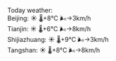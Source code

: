 Today weather:  
Beijing: ☀️   🌡️+8°C 🌬️→3km/h  
Tianjin: ☀️   🌡️+6°C 🌬️→8km/h  
Shijiazhuang: ☀️   🌡️+9°C 🌬️→3km/h  
Tangshan: ☀️   🌡️+8°C 🌬️→8km/h  
